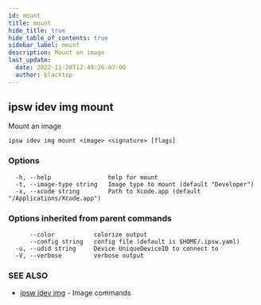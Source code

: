 ```yaml
---
id: mount
title: mount
hide_title: true
hide_table_of_contents: true
sidebar_label: mount
description: Mount an image
last_update:
  date: 2022-11-28T12:49:26-07:00
  author: blacktop
---
```

## ipsw idev img mount

Mount an image

```
ipsw idev img mount <image> <signature> [flags]
```

### Options

```
  -h, --help                help for mount
  -t, --image-type string   Image type to mount (default "Developer")
  -x, --xcode string        Path to Xcode.app (default "/Applications/Xcode.app")
```

### Options inherited from parent commands

```
      --color           colorize output
      --config string   config file (default is $HOME/.ipsw.yaml)
  -u, --udid string     Device UniqueDeviceID to connect to
  -V, --verbose         verbose output
```

### SEE ALSO

* [ipsw idev img](/docs/cli/ipsw/idev/img)	 - Image commands

